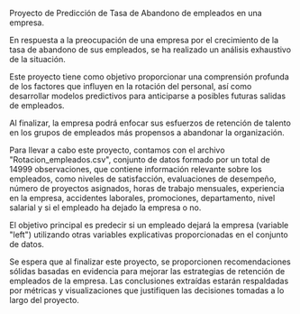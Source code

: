 Proyecto de Predicción de Tasa de Abandono de empleados en una empresa. 

En respuesta a la preocupación de una empresa por el crecimiento de la tasa de abandono de sus empleados, se ha realizado un análisis exhaustivo de la situación.

Este proyecto tiene como objetivo proporcionar una comprensión profunda de los factores que influyen en la rotación del personal, así como desarrollar modelos predictivos para anticiparse a posibles futuras salidas de empleados.

Al finalizar, la empresa podrá enfocar sus esfuerzos de retención de talento en los grupos de empleados más propensos a abandonar la organización.

Para llevar a cabo este proyecto, contamos con el archivo "Rotacion_empleados.csv", conjunto de datos formado por un total de 14999 observaciones, que contiene información relevante sobre los empleados, como niveles de satisfacción, evaluaciones de desempeño, número de proyectos asignados, horas de trabajo mensuales, experiencia en la empresa, accidentes laborales, promociones, departamento, nivel salarial y si el empleado ha dejado la empresa o no.

El objetivo principal es predecir si un empleado dejará la empresa (variable "left") utilizando otras variables explicativas proporcionadas en el conjunto de datos.

Se espera que al finalizar este proyecto, se proporcionen recomendaciones sólidas basadas en evidencia para mejorar las estrategias de retención de empleados de la empresa. Las conclusiones extraídas estarán respaldadas por métricas y visualizaciones que justifiquen las decisiones tomadas a lo largo del proyecto.
